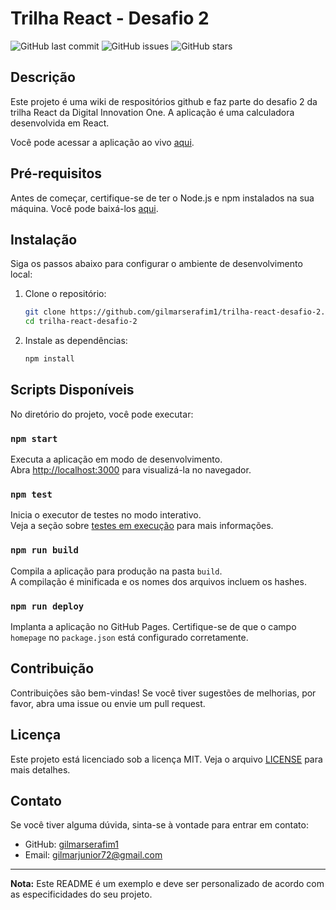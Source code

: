 # Trilha React - Desafio 2

![GitHub last commit](https://img.shields.io/github/last-commit/gilmarserafim1/trilha-react-desafio-2)
![GitHub issues](https://img.shields.io/github/issues/gilmarserafim1/trilha-react-desafio-2)
![GitHub stars](https://img.shields.io/github/stars/gilmarserafim1/trilha-react-desafio-2)

## Descrição

Este projeto é uma wiki de respositórios github e faz parte do desafio 2 da trilha React da Digital Innovation One. A aplicação é uma calculadora desenvolvida em React.

Você pode acessar a aplicação ao vivo [aqui](https://gilmarserafim1.github.io/trilha-react-desafio-2/).

## Pré-requisitos

Antes de começar, certifique-se de ter o Node.js e npm instalados na sua máquina. Você pode baixá-los [aqui](https://nodejs.org/).

## Instalação

Siga os passos abaixo para configurar o ambiente de desenvolvimento local:

1. Clone o repositório:
    ```bash
    git clone https://github.com/gilmarserafim1/trilha-react-desafio-2.git
    cd trilha-react-desafio-2
    ```

2. Instale as dependências:
    ```bash
    npm install
    ```

## Scripts Disponíveis

No diretório do projeto, você pode executar:

### `npm start`

Executa a aplicação em modo de desenvolvimento.\
Abra [http://localhost:3000](http://localhost:3000) para visualizá-la no navegador.

### `npm test`

Inicia o executor de testes no modo interativo.\
Veja a seção sobre [testes em execução](https://facebook.github.io/create-react-app/docs/running-tests) para mais informações.

### `npm run build`

Compila a aplicação para produção na pasta `build`.\
A compilação é minificada e os nomes dos arquivos incluem os hashes.

### `npm run deploy`

Implanta a aplicação no GitHub Pages. Certifique-se de que o campo `homepage` no `package.json` está configurado corretamente.

## Contribuição

Contribuições são bem-vindas! Se você tiver sugestões de melhorias, por favor, abra uma issue ou envie um pull request.

## Licença

Este projeto está licenciado sob a licença MIT. Veja o arquivo [LICENSE](LICENSE) para mais detalhes.

## Contato

Se você tiver alguma dúvida, sinta-se à vontade para entrar em contato:

- GitHub: [gilmarserafim1](https://github.com/gilmarserafim1)
- Email: gilmarjunior72@gmail.com

---

**Nota:** Este README é um exemplo e deve ser personalizado de acordo com as especificidades do seu projeto.
